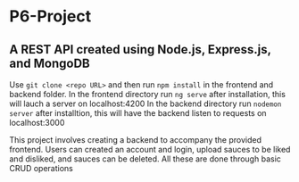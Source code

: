 # P6-Project
## A REST API created using Node.js, Express.js, and MongoDB

Use `git clone <repo URL>` and then run `npm install` in the frontend and backend folder. 
In the frontend directory run `ng serve` after installation, this will lauch a server on localhost:4200
In the backend directory run `nodemon server` after installtion, this will have the backend listen to requests on localhost:3000

This project involves creating a backend to accompany the provided frontend. 
Users can created an account and login, upload sauces to be liked and disliked, and sauces can be deleted. 
All these are done through basic CRUD operations
